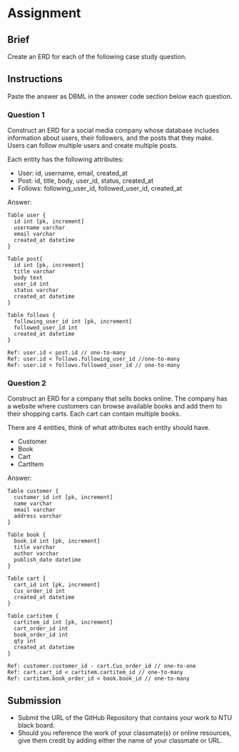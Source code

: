 # Assignment

## Brief

Create an ERD for each of the following case study question.

## Instructions

Paste the answer as DBML in the answer code section below each question.

### Question 1

Construct an ERD for a social media company whose database includes information about users, their followers, and the posts that they make. Users can follow multiple users and create multiple posts.

Each entity has the following attributes:

- User: id, username, email, created_at
- Post: id, title, body, user_id, status, created_at
- Follows: following_user_id, followed_user_id, created_at

Answer:

```dbml
Table user {
  id int [pk, increment]
  username varchar
  email varchar
  created_at datetime
}

Table post{
  id int [pk, increment]
  title varchar
  body text
  user_id int
  status varchar
  created_at datetime
}

Table follows {
  following_user_id int [pk, increment]
  followed_user_id int
  created_at datetime
}

Ref: user.id < post.id // one-to-many
Ref: user.id < follows.following_user_id //one-to-many
Ref: user.id < follows.followed_user_id // one-to-many
```

### Question 2

Construct an ERD for a company that sells books online. The company has a website where customers can browse available books and add them to their shopping carts. Each cart can contain multiple books.

There are 4 entities, think of what attributes each entity should have.

- Customer
- Book
- Cart
- CartItem

Answer:

```dbml
Table customer {
  customer_id int [pk, increment]
  name varchar
  email varchar
  address varchar
}

Table book {
  book_id int [pk, increment]
  title varchar
  author varchar
  publish_date datetime
}

Table cart {
  cart_id int [pk, increment]
  Cus_order_id int
  created_at datetime
}

Table cartitem {
  cartitem_id int [pk, increment]
  cart_order_id int
  book_order_id int
  qty int
  created_at datetime
}

Ref: customer.customer_id - cart.Cus_order_id // one-to-one
Ref: cart.cart_id < cartitem.cartitem_id // one-to-many
Ref: cartitem.book_order_id < book.book_id // one-to-many
```

## Submission

- Submit the URL of the GitHub Repository that contains your work to NTU black board.
- Should you reference the work of your classmate(s) or online resources, give them credit by adding either the name of your classmate or URL.
